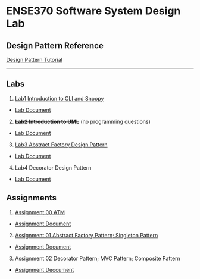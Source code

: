# ENSE370 Software System Design Lab 
## Design Pattern Reference 
[Design Pattern Tutorial](https://www.tutorialspoint.com/design_pattern/index.htm)

---
## Labs
1. [Lab1 Introduction to CLI and Snoopy](https://github.com/panli200/ENSE370/tree/master/lab1)
*  [Lab Document](https://github.com/adamtilson/ense370/blob/main/lab-1/lab-doc.md)

2. **~~Lab2 Introduction to UML~~** (no programming questions)
* [Lab Document](https://github.com/adamtilson/ense370/blob/main/lab-2/lab-doc.md)

3. [Lab3 Abstract Factory Design Pattern](https://github.com/panli200/ENSE370/tree/master/lab3)
* [Lab Document](https://github.com/adamtilson/ense370/blob/main/lab-3/lab-doc.md)

4. Lab4 Decorator Design Pattern
* [Lab Document](https://github.com/adamtilson/ense370/blob/main/lab-4/lab-doc.md)

## Assignments
1. [Assignment 00 ATM ](https://github.com/panli200/ENSE370/tree/master/A00)
* [Assignment Document](https://github.com/panli200/ENSE370/blob/master/A00/Assignment%20A00%20Java%20Refresher.pdf)
2. [Assignment 01 Abstract Factory Pattern; Singleton Pattern](https://github.com/panli200/ENSE370/tree/master/A01)
* [Assignment Document](https://github.com/panli200/ENSE370/blob/master/A01/Assignment%20A02%20Design%20Patterns%20II.pdf)
3. Assignment 02 Decorator Pattern; MVC Pattern; Composite Pattern
* [Assignment Deocument]()
